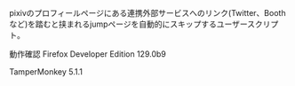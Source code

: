 pixivのプロフィールページにある連携外部サービスへのリンク(Twitter、Boothなど)を踏むと挟まれるjumpページを自動的にスキップするユーザースクリプト。

動作確認
Firefox Developer Edition 129.0b9

TamperMonkey 5.1.1

